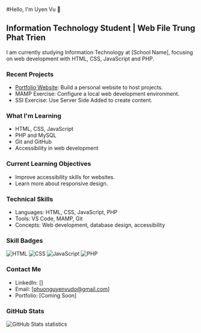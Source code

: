 #Hello, I'm Uyen Vu 👋
## Information Technology Student | Web File Trung Phat Trien

I am currently studying Information Technology at [School Name],
focusing on web development with HTML, CSS, JavaScript and PHP.

### Recent Projects
- [Portfolio Website](https://github.com/uyen-vu1907/portfolio-website): Build a personal website to host projects.
- MAMP Exercise: Configure a local web development environment.
- SSI Exercise: Use Server Side Added to create content.

### What I'm Learning
- HTML, CSS, JavaScript
- PHP and MySQL
- Git and GitHub
- Accessibility in web development

### Current Learning Objectives
- Improve accessibility skills for websites.
- Learn more about responsive design.

### Technical Skills
- Languages: HTML, CSS, JavaScript, PHP
- Tools: VS Code, MAMP, Git
- Concepts: Web development, database design, accessibility

### Skill Badges
![HTML](https://img.shields.io/badge/HTML-5-orange)
![CSS](https://img.shields.io/badge/CSS-3-blue)
![JavaScript](https://img.shields.io/badge/JavaScript-Learning-yellow)
![PHP](https://img.shields.io/badge/PHP-Learning-lightblue)

### Contact Me
- LinkedIn: []
- Email: [phuonguyenvudo@gmail.com]
- Portfolio: [Coming Soon]

### GitHub Stats
![GitHub Stats statistics](https://github-readme-stats.vercel.app/api?username=uyen-vu&show_icons=true&theme=light)
